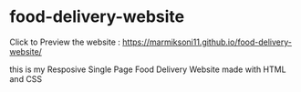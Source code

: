# food-delivery-website

Click to Preview the website : https://marmiksoni11.github.io/food-delivery-website/


this is my Resposive Single Page Food Delivery Website
made with HTML and CSS
